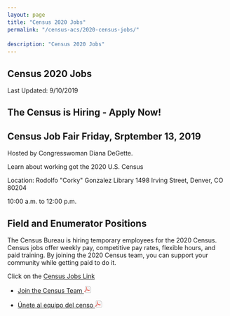 ```yaml
---
layout: page
title: "Census 2020 Jobs"
permalink: "/census-acs/2020-census-jobs/"

description: "Census 2020 Jobs"
---
```


## Census 2020 Jobs

Last Updated: 9/10/2019
## The Census is Hiring - Apply Now!

## Census Job Fair  Friday, Srptember 13, 2019
Hosted by Congresswoman Diana DeGette.

Learn about working got the 2020 U.S. Census

Location: Rodolfo "Corky" Gonzalez Library
1498 Irving Street, Denver, CO 80204

10:00 a.m. to 12:00 p.m.


## Field and Enumerator Positions
The Census Bureau is hiring temporary employees for the 2020 Census. Census jobs offer weekly pay, competitive pay rates, flexible hours, and paid training. By joining the 2020 Census team, you can support your community while getting paid to do it.  

Click on the [Census Jobs Link](https://2020census.gov/jobs?utm_campaign=20190228msc20s1ccrcrsc&utm_medium=email&utm_source=govdelivery)

* [Join the Census Team ![pdf](/images/page_white_acrobat.png 'download pdf file')](https://drive.google.com/open?id=1qNtXrjcCS9ctbpR5J-lfc1eBvC3bDJ6h)

* [Únete al equipo del censo ![pdf](/images/page_white_acrobat.png 'descargar archivo pdf')](https://drive.google.com/open?id=1dazKUFOSc1EtuAMk1xgyjco8Ec7Uqk5L) 
